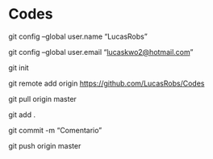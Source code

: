 # Codes

git config –global user.name “LucasRobs”

git config –global user.email “lucaskwo2@hotmail.com”

git init

git remote add origin https://github.com/LucasRobs/Codes

git pull origin master

git add .

git commit -m “Comentario”

git push origin master
